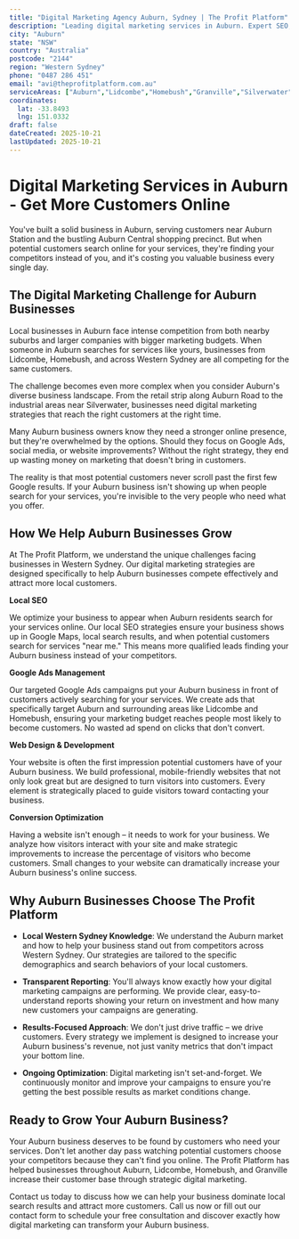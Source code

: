 ```yaml
---
title: "Digital Marketing Agency Auburn, Sydney | The Profit Platform"
description: "Leading digital marketing services in Auburn. Expert SEO, Google Ads & web design for Western Sydney businesses. Call 0487 286 451 for a free consultation."
city: "Auburn"
state: "NSW"
country: "Australia"
postcode: "2144"
region: "Western Sydney"
phone: "0487 286 451"
email: "avi@theprofitplatform.com.au"
serviceAreas: ["Auburn","Lidcombe","Homebush","Granville","Silverwater"]
coordinates:
  lat: -33.8493
  lng: 151.0332
draft: false
dateCreated: 2025-10-21
lastUpdated: 2025-10-21
---
```


# Digital Marketing Services in Auburn - Get More Customers Online

You've built a solid business in Auburn, serving customers near Auburn Station and the bustling Auburn Central shopping precinct. But when potential customers search online for your services, they're finding your competitors instead of you, and it's costing you valuable business every single day.

## The Digital Marketing Challenge for Auburn Businesses

Local businesses in Auburn face intense competition from both nearby suburbs and larger companies with bigger marketing budgets. When someone in Auburn searches for services like yours, businesses from Lidcombe, Homebush, and across Western Sydney are all competing for the same customers.

The challenge becomes even more complex when you consider Auburn's diverse business landscape. From the retail strip along Auburn Road to the industrial areas near Silverwater, businesses need digital marketing strategies that reach the right customers at the right time.

Many Auburn business owners know they need a stronger online presence, but they're overwhelmed by the options. Should they focus on Google Ads, social media, or website improvements? Without the right strategy, they end up wasting money on marketing that doesn't bring in customers.

The reality is that most potential customers never scroll past the first few Google results. If your Auburn business isn't showing up when people search for your services, you're invisible to the very people who need what you offer.

## How We Help Auburn Businesses Grow

At The Profit Platform, we understand the unique challenges facing businesses in Western Sydney. Our digital marketing strategies are designed specifically to help Auburn businesses compete effectively and attract more local customers.

**Local SEO**

We optimize your business to appear when Auburn residents search for your services online. Our local SEO strategies ensure your business shows up in Google Maps, local search results, and when potential customers search for services "near me." This means more qualified leads finding your Auburn business instead of your competitors.

**Google Ads Management**

Our targeted Google Ads campaigns put your Auburn business in front of customers actively searching for your services. We create ads that specifically target Auburn and surrounding areas like Lidcombe and Homebush, ensuring your marketing budget reaches people most likely to become customers. No wasted ad spend on clicks that don't convert.

**Web Design & Development**

Your website is often the first impression potential customers have of your Auburn business. We build professional, mobile-friendly websites that not only look great but are designed to turn visitors into customers. Every element is strategically placed to guide visitors toward contacting your business.

**Conversion Optimization**

Having a website isn't enough – it needs to work for your business. We analyze how visitors interact with your site and make strategic improvements to increase the percentage of visitors who become customers. Small changes to your website can dramatically increase your Auburn business's online success.

## Why Auburn Businesses Choose The Profit Platform

- **Local Western Sydney Knowledge**: We understand the Auburn market and how to help your business stand out from competitors across Western Sydney. Our strategies are tailored to the specific demographics and search behaviors of your local customers.

- **Transparent Reporting**: You'll always know exactly how your digital marketing campaigns are performing. We provide clear, easy-to-understand reports showing your return on investment and how many new customers your campaigns are generating.

- **Results-Focused Approach**: We don't just drive traffic – we drive customers. Every strategy we implement is designed to increase your Auburn business's revenue, not just vanity metrics that don't impact your bottom line.

- **Ongoing Optimization**: Digital marketing isn't set-and-forget. We continuously monitor and improve your campaigns to ensure you're getting the best possible results as market conditions change.

## Ready to Grow Your Auburn Business?

Your Auburn business deserves to be found by customers who need your services. Don't let another day pass watching potential customers choose your competitors because they can't find you online. The Profit Platform has helped businesses throughout Auburn, Lidcombe, Homebush, and Granville increase their customer base through strategic digital marketing.

Contact us today to discuss how we can help your business dominate local search results and attract more customers. Call us now or fill out our contact form to schedule your free consultation and discover exactly how digital marketing can transform your Auburn business.